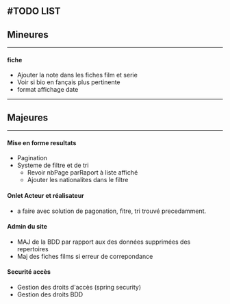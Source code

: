 #TODO LIST
--------------------
## Mineures
------------------------

#### fiche
+ Ajouter la note dans les fiches film et serie
+ Voir si bio en fançais plus pertinente
+ format affichage date

------------------------------------
## Majeures
---------------------------------
#### Mise en forme resultats
+ Pagination
+ Systeme de filtre et de tri
     + Revoir nbPage parRaport à liste affiché
     + Ajouter les nationalites dans le filtre

#### Onlet Acteur et réalisateur
+ a faire avec solution de pagonation, fitre, tri trouvé precedamment. 

#### Admin du site
+ MAJ de la BDD par rapport aux des données supprimées des repertoires
+ Maj des fiches films si erreur de correpondance

#### Securité accès
+ Gestion des droits d'accès (spring security)
+ Gestion des droits BDD
